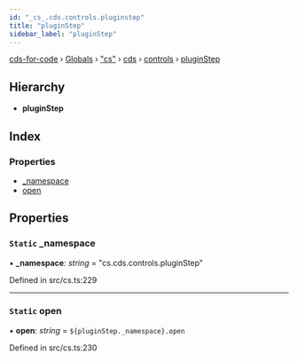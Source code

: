 ```yaml
---
id: "_cs_.cds.controls.pluginstep"
title: "pluginStep"
sidebar_label: "pluginStep"
---
```


[cds-for-code](../index.md) › [Globals](../globals.md) › ["cs"](../modules/_cs_.md) › [cds](../modules/_cs_.cds.md) › [controls](../modules/_cs_.cds.controls.md) › [pluginStep](_cs_.cds.controls.pluginstep.md)

## Hierarchy

* **pluginStep**

## Index

### Properties

* [_namespace](_cs_.cds.controls.pluginstep.md#static-_namespace)
* [open](_cs_.cds.controls.pluginstep.md#static-open)

## Properties

### `Static` _namespace

▪ **_namespace**: *string* = "cs.cds.controls.pluginStep"

Defined in src/cs.ts:229

___

### `Static` open

▪ **open**: *string* = `${pluginStep._namespace}.open`

Defined in src/cs.ts:230
